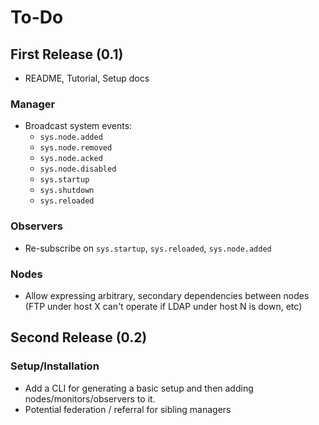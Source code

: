 # To-Do

## First Release (0.1)

* README, Tutorial, Setup docs


### Manager

* Broadcast system events:
    - `sys.node.added`
    - `sys.node.removed`
    - `sys.node.acked`
    - `sys.node.disabled`
    - `sys.startup`
    - `sys.shutdown`
    - `sys.reloaded`


### Observers

* Re-subscribe on `sys.startup`, `sys.reloaded`, `sys.node.added`


### Nodes

* Allow expressing arbitrary, secondary dependencies between nodes (FTP under host X can't operate if LDAP under host N is down, etc)



## Second Release (0.2)

### Setup/Installation

* Add a CLI for generating a basic setup and then adding nodes/monitors/observers to it.
* Potential federation / referral for sibling managers

